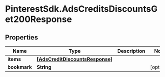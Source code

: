 # PinterestSdk.AdsCreditsDiscountsGet200Response

## Properties

Name | Type | Description | Notes
------------ | ------------- | ------------- | -------------
**items** | [**[AdsCreditDiscountsResponse]**](AdsCreditDiscountsResponse.md) |  | 
**bookmark** | **String** |  | [optional] 



